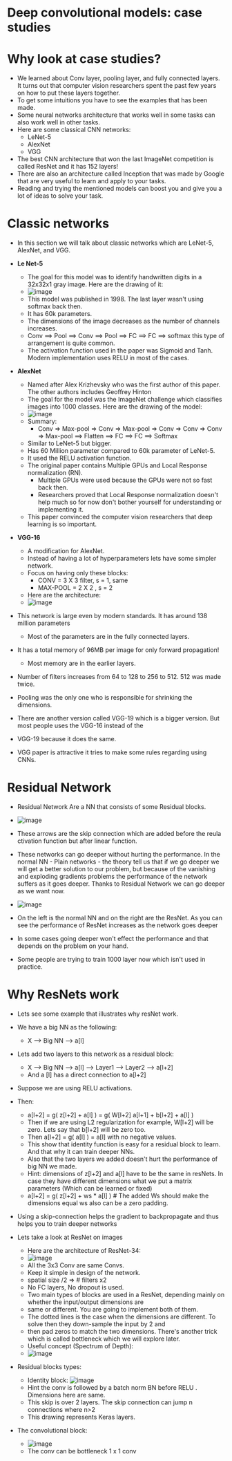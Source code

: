 # Deep convolutional models: case studies

# Why look at case studies?

- We learned about Conv layer, pooling layer, and fully connected layers. It turns out that computer vision researchers
  spent the past few years on how to put these layers together.
- To get some intuitions you have to see the examples that has been made.
- Some neural networks architecture that works well in some tasks can also work well in other tasks.
- Here are some classical CNN networks:
  - LeNet-5
  - AlexNet
  - VGG
- The best CNN architecture that won the last ImageNet competition is called ResNet and it has 152 layers!
- There are also an architecture called Inception that was made by Google that are very useful to learn and apply to your
   tasks.
- Reading and trying the mentioned models can boost you and give you a lot of ideas to solve your task.

# Classic networks
- In this section we will talk about classic networks which are LeNet-5, AlexNet, and VGG.
- **Le Net-5**
    - The goal for this model was to identify handwritten digits in a 32x32x1 gray image. Here are the drawing of it:
    - ![image](https://user-images.githubusercontent.com/36159918/191999874-56ed8714-04f3-4d1d-8d34-dff49a05bf28.png)
    - This model was published in 1998. The last layer wasn't using softmax back then.
    - It has 60k parameters.
    - The dimensions of the image decreases as the number of channels increases.
    - Conv ==> Pool ==> Conv ==> Pool ==> FC ==> FC ==> softmax this type of arrangement is quite common.
    - The activation function used in the paper was Sigmoid and Tanh. Modern implementation uses RELU in most of the
      cases.
- **AlexNet**
  - Named after Alex Krizhevsky who was the first author of this paper. The other authors includes Geoffrey Hinton
  - The goal for the model was the ImageNet challenge which classifies images into 1000 classes. Here are the drawing
    of the model:
  - ![image](https://user-images.githubusercontent.com/36159918/192000263-ce13e8a9-2913-4e90-a71c-0bfae90c9eb1.png)
  - Summary:
    - Conv => Max-pool => Conv => Max-pool => Conv => Conv => Conv => Max-pool ==> Flatten ==> FC ==> FC
      ==> Softmax
  - Similar to LeNet-5 but bigger.
  - Has 60 Million parameter compared to 60k parameter of LeNet-5.
  - It used the RELU activation function.
  - The original paper contains Multiple GPUs and Local Response normalization (RN).
      - Multiple GPUs were used because the GPUs were not so fast back then.
      - Researchers proved that Local Response normalization doesn't help much so for now don't bother yourself for
        understanding or implementing it.
  - This paper convinced the computer vision researchers that deep learning is so important.
- **VGG-16**
  - A modification for AlexNet.
  - Instead of having a lot of hyperparameters lets have some simpler network.
  - Focus on having only these blocks:
     - CONV = 3 X 3 filter, s = 1, same
     - MAX-POOL = 2 X 2 , s = 2
   - Here are the architecture:
   - ![image](https://user-images.githubusercontent.com/36159918/192000866-e356392c-312a-438b-990f-c712bd5692fe.png)

- This network is large even by modern standards. It has around 138 million parameters
  - Most of the parameters are in the fully connected layers.
- It has a total memory of 96MB per image for only forward propagation!
  - Most memory are in the earlier layers.
- Number of filters increases from 64 to 128 to 256 to 512. 512 was made twice.
- Pooling was the only one who is responsible for shrinking the dimensions.
- There are another version called VGG-19 which is a bigger version. But most people uses the VGG-16 instead of the
- VGG-19 because it does the same.
- VGG paper is attractive it tries to make some rules regarding using CNNs.
   
   
   
 # Residual Network
 - Residual Network Are a NN that consists of some Residual blocks.
 - ![image](https://user-images.githubusercontent.com/36159918/192003154-9fff7b87-8f67-4aca-85ab-998aa4d465f4.png)



 - These arrows are the skip connection which are added before the reula ctivation function but after linear function.
 - These networks can go deeper without hurting the performance. In the normal NN - Plain networks - the theory tell
  us that if we go deeper we will get a better solution to our problem, but because of the vanishing and exploding
  gradients problems the performance of the network suffers as it goes deeper. Thanks to Residual Network we can
  go deeper as we want now.
 - ![image](https://user-images.githubusercontent.com/36159918/192003292-51af019a-70c9-48f6-afd4-81ac3424dda6.png)
 - On the left is the normal NN and on the right are the ResNet. As you can see the performance of ResNet increases
    as the network goes deeper
 - In some cases going deeper won't effect the performance and that depends on the problem on your hand.
 - Some people are trying to train 1000 layer now which isn't used in practice.
 
 
 # Why ResNets work
 - Lets see some example that illustrates why resNet work.
  - We have a big NN as the following:
    - X --> Big NN --> a[l]
  - Lets add two layers to this network as a residual block:
    - X --> Big NN --> a[l] --> Layer1 --> Layer2 --> a[l+2]
    -  And a [l] has a direct connection to a[l+2]
  - Suppose we are using RELU activations.
  - Then:
    - a[l+2] = g( z[l+2] + a[l] )
      = g( W[l+2] a[l+1] + b[l+2] + a[l] )
    - Then if we are using L2 regularization for example, W[l+2] will be zero. Lets say that b[l+2] will be zero too.
    - Then a[l+2] = g( a[l] ) = a[l] with no negative values.
    - This show that identity function is easy for a residual block to learn. And that why it can train deeper NNs.
    - Also that the two layers we added doesn't hurt the performance of big NN we made.
    - Hint: dimensions of z[l+2] and a[l] have to be the same in resNets. In case they have different dimensions what we
      put a matrix parameters (Which can be learned or fixed)
    - a[l+2] = g( z[l+2] + ws * a[l] ) # The added Ws should make the dimensions equal
      ws also can be a zero padding.
  - Using a skip-connection helps the gradient to backpropagate and thus helps you to train deeper networks
  - Lets take a look at ResNet on images
    - Here are the architecture of ResNet-34:
    - ![image](https://user-images.githubusercontent.com/36159918/192006652-33861309-ac7a-4694-b502-c8374432b016.png)
    - All the 3x3 Conv are same Convs.
    - Keep it simple in design of the network.
    - spatial size /2 => # filters x2
    - No FC layers, No dropout is used.
    - Two main types of blocks are used in a ResNet, depending mainly on whether the input/output dimensions are
    - same or different. You are going to implement both of them.
    - The dotted lines is the case when the dimensions are different. To solve then they down-sample the input by 2 and
    - then pad zeros to match the two dimensions. There's another trick which is called bottleneck which we will explore
      later.
    - Useful concept (Spectrum of Depth):
    - ![image](https://user-images.githubusercontent.com/36159918/192007003-6dcdb334-dec1-4c33-b757-b16e806fd6ba.png)

  - Residual blocks types:
    - Identity block:
      ![image](https://user-images.githubusercontent.com/36159918/192007161-5833ebec-8d4e-4800-bad8-7fac7f54467b.png)
    - Hint the conv is followed by a batch norm BN before RELU . Dimensions here are same.
    - This skip is over 2 layers. The skip connection can jump n connections where n>2
    - This drawing represents Keras layers.
  - The convolutional block:
    - ![image](https://user-images.githubusercontent.com/36159918/192007311-bd81ef4c-0047-4947-a00d-ecfef1e8ff84.png)
    - The conv can be bottleneck 1 x 1 conv


